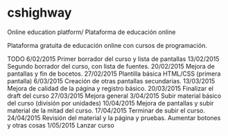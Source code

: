 # cshighway
Online education platform/ Plataforma de educación online

Plataforma gratuita de educación online con cursos de programación.

TODO
  6/02/2015	Primer borrador del curso y lista de pantallas
  13/02/2015	Segundo borrador del curso, con lista de fuentes.
  20/02/2015	Mejora de pantallas y fin de bocetos.
  27/02/2015	Plantilla básica HTML/CSS (primera pantalla)
  6/03/2015	Creación de otras pantallas secundarias.
  13/03/2015	Mejora de calidad de la página y registro básico.
  20/03/2015	Finalizar el draft del curso
  27/03/2015	Mejora general
  3/04/2015	Subir material básico del curso (división por unidades)
  10/04/2015	Mejora de pantallas y subir material de la mitad del curso.
  17/04/2015	Terminar de subir el curso.
  24/04/2015	Revisión del material y la página y pruebas. Aumentar botones y otras cosas
  1/05/2015	Lanzar curso
